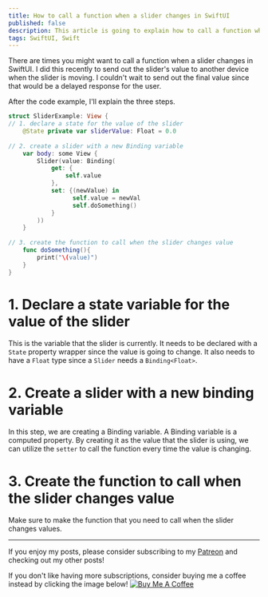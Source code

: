 ```yaml
---
title: How to call a function when a slider changes in SwiftUI
published: false
description: This article is going to explain how to call a function when a slider changes in SwiftUI.
tags: SwiftUI, Swift
---
```


There are times you might want to call a function when a slider changes in SwiftUI. I did this recently to send out the slider's value to another device when the slider is moving. I couldn't wait to send out the final value since that would be a delayed response for the user.

After the code example, I'll explain the three steps.

```swift
struct SliderExample: View {
// 1. declare a state for the value of the slider
    @State private var sliderValue: Float = 0.0
    
// 2. create a slider with a new Binding variable
    var body: some View {
        Slider(value: Binding(
            get: {
                self.value
            },
            set: {(newValue) in
                  self.value = newVal
                  self.doSomething()
            }
        ))
    }
    
// 3. create the function to call when the slider changes value    
    func doSomething(){
        print("\(value)")
    }
}
```
# 1. Declare a state variable for the value of the slider

This is the variable that the slider is currently. It needs to be declared with a `State` property wrapper since the value is going to change. It also needs to have a `Float` type since a `Slider` needs a `Binding<Float>`.

# 2. Create a slider with a new binding variable

In this step, we are creating a Binding variable. A Binding variable is a computed property. By creating it as the value that the slider is using, we can utilize the `setter` to call the function every time the value is changing.

# 3. Create the function to call when the slider changes value

Make sure to make the function that you need to call when the slider changes values.

---

If you enjoy my posts, please consider subscribing to my [Patreon](https://www.patreon.com/maeganwilson_) and checking out my other posts!

If you don't like having more subscriptions, consider buying me a coffee instead by clicking the image below! <a href="https://www.buymeacoffee.com/appsbymw" target="_blank"><img src="https://bmc-cdn.nyc3.digitaloceanspaces.com/BMC-button-images/custom_images/orange_img.png" alt="Buy Me A Coffee" style="height: auto !important;width: auto !important;" ></a>

